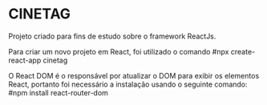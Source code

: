 # CINETAG
Projeto criado para fins de estudo sobre o framework ReactJs.

Para criar um novo projeto em React, foi utilizado o comando #npx create-react-app cinetag

O React DOM é o responsável por atualizar o DOM para exibir os elementos React, portanto foi necessário a instalação usando o seguinte comando: #npm install react-router-dom
